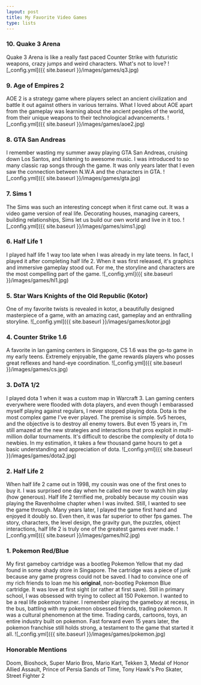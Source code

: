 ```yaml
---
layout: post
title: My Favorite Video Games
type: lists
---
```


### 10. Quake 3 Arena
Quake 3 Arena is like a really fast paced Counter Strike with futuristic weapons, crazy jumps and weird characters. What's not to love?
![_config.yml]({{ site.baseurl }}/images/games/q3.jpg)

### 9. Age of Empires 2
AOE 2 is a strategy game where players select an ancient civilization and battle it out against others in various terrains. What I loved about AOE apart from the gameplay was learning about the ancient peoples of the world, from their unique weapons to their technological advancements.
![_config.yml]({{ site.baseurl }}/images/games/aoe2.jpg)

### 8. GTA San Andreas
I remember wasting my summer away playing GTA San Andreas, cruising down Los Santos, and listening to awesome music. I was introduced to so many classic rap songs through the game. It was only years later that I even saw the connection between N.W.A and the characters in GTA.
![_config.yml]({{ site.baseurl }}/images/games/gta.jpg)

### 7. Sims 1
The Sims was such an interesting concept when it first came out. It was a video game version of real life. Decorating houses, managing careers, building relationships, Sims let us build our own world and live in it too.
![_config.yml]({{ site.baseurl }}/images/games/sims1.jpg)

### 6. Half Life 1
I played half life 1 way too late when I was already in my late teens. In fact, I played it after completing half life 2. When it was first released, it's graphics and immersive gameplay stood out. For me, the storyline and characters are the most compelling part of the game.
![_config.yml]({{ site.baseurl }}/images/games/hl1.jpg)

### 5. Star Wars Knights of the Old Republic (Kotor)
One of my favorite twists is revealed in kotor, a beautifully designed masterpiece of a game, with an amazing cast, gameplay and an enthralling storyline.
![_config.yml]({{ site.baseurl }}/images/games/kotor.jpg)

### 4. Counter Strike 1.6
A favorite in lan gaming centers in Singapore, CS 1.6 was the go-to game in my early teens. Extremely enjoyable, the game rewards players who posses great reflexes and hand-eye coordination.
![_config.yml]({{ site.baseurl }}/images/games/cs.jpg)

### 3. DoTA 1/2
I played dota 1 when it was a custom map in Warcraft 3. Lan gaming centers everywhere were flooded with dota players, and even though I embarassed myself playing against regulars, I never stopped playing dota. Dota is the most complex game I've ever played. The premise is simple. 5v5 heroes, and the objective is to destroy all enemy towers. But even 15 years in, I'm still amazed at the new strategies and interactions that pros exploit in multi-million dollar tournaments. It's difficult to describe the complexity of dota to newbies. In my estimation, it takes a few thousand game hours to get a basic understanding and appreciation of dota.
![_config.yml]({{ site.baseurl }}/images/games/dota2.jpg)

### 2. Half Life 2
When half life 2 came out in 1998, my cousin was one of the first ones to buy it. I was surprised one day when he called me over to watch him play (how generous). Half life 2 terrified me, probably because my cousin was playing the Ravenholme chapter when I was invited. Still, I wanted to see the game through. Many years later, I played the game first hand and enjoyed it doubly so. Even then, it was far superior to other fps games. The story, characters, the level design, the gravity gun, the puzzles, object interactions, half life 2 is truly one of the greatest games ever made.
![_config.yml]({{ site.baseurl }}/images/games/hl2.jpg)

### 1. Pokemon Red/Blue
My first gameboy cartridge was a bootleg Pokemon Yellow that my dad found in some shady store in Singapore. The cartridge was a piece of junk because any game progress could not be saved. I had to convince one of my rich friends to loan me his **original**, non-bootleg Pokemon Blue cartridge. It was love at first sight (or rather at first save). Still in primary school, I was obsessed with trying to collect all 150 Pokemon. I wanted to be a real life pokemon trainer. I remember playing the gameboy at recess, in the bus, battling with my pokemon obsessed friends, trading pokemon. It was a cultural phenomenon at the time. Trading cards, cartoons, toys, an entire industry built on pokemon. Fast forward even 15 years later, the pokemon franchise still holds strong, a testament to the game that started it all.
![_config.yml]({{ site.baseurl }}/images/games/pokemon.jpg)

### Honorable Mentions
Doom, Bioshock, Super Mario Bros, Mario Kart, Tekken 3, Medal of Honor Allied Assault, Prince of Persia Sands of Time, Tony Hawk's Pro Skater, Street Fighter 2